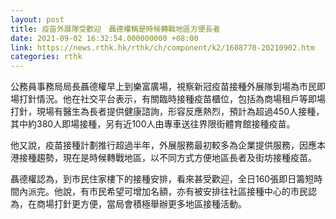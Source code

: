 ```yaml
---
layout: post
title: 疫苗外展隊受歡迎　聶德權稱是時候轉戰地區方便長者
date: 2021-09-02 16:32:54.000000000 +08:00
link: https://news.rthk.hk/rthk/ch/component/k2/1608770-20210902.htm
categories: rthk
---
```


公務員事務局局長聶德權早上到樂富廣場，視察新冠疫苗接種外展隊到場為市民即場打針情況。他在社交平台表示，有關臨時接種疫苗櫃位，包括為商場租戶等即場打針，現場有醫生為長者提供健康諮詢，形容反應熱烈，預計為超過450人接種，其中約380人即場接種，另有近100人由專車送往界限街體育館接種疫苗。

他又說，疫苗接種計劃推行超過半年，外展服務最初較多為企業提供服務，因應本港接種趨勢，現在是時候轉戰地區，以不同方式方便地區長者及街坊接種疫苗。

聶德權認為，到市民住家樓下的接種安排，看來甚受歡迎，全日160張即日籌短時間內派完。他說，有市民希望可增加名額，亦有被安排往社區接種中心的市民認為，在商場打針更方便，當局會積極舉辦更多地區接種活動。
